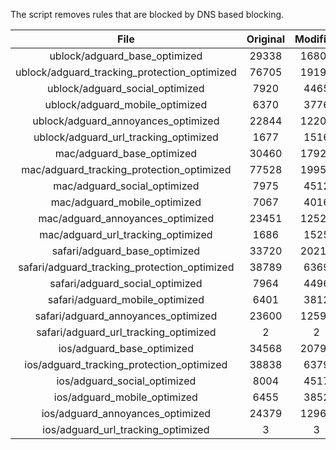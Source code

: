 The script removes rules that are blocked by DNS based blocking.


| File | Original | Modified |
|:----:|:-----:|:-----:|
| ublock/adguard_base_optimized | 29338 | 16804 |
| ublock/adguard_tracking_protection_optimized | 76705 | 19198 |
| ublock/adguard_social_optimized | 7920 | 4465 |
| ublock/adguard_mobile_optimized | 6370 | 3776 |
| ublock/adguard_annoyances_optimized | 22844 | 12204 |
| ublock/adguard_url_tracking_optimized | 1677 | 1516 |
| mac/adguard_base_optimized | 30460 | 17925 |
| mac/adguard_tracking_protection_optimized | 77528 | 19952 |
| mac/adguard_social_optimized | 7975 | 4512 |
| mac/adguard_mobile_optimized | 7067 | 4016 |
| mac/adguard_annoyances_optimized | 23451 | 12523 |
| mac/adguard_url_tracking_optimized | 1686 | 1525 |
| safari/adguard_base_optimized | 33720 | 20215 |
| safari/adguard_tracking_protection_optimized | 38789 | 6369 |
| safari/adguard_social_optimized | 7964 | 4496 |
| safari/adguard_mobile_optimized | 6401 | 3812 |
| safari/adguard_annoyances_optimized | 23600 | 12599 |
| safari/adguard_url_tracking_optimized | 2 | 2 |
| ios/adguard_base_optimized | 34568 | 20799 |
| ios/adguard_tracking_protection_optimized | 38838 | 6379 |
| ios/adguard_social_optimized | 8004 | 4517 |
| ios/adguard_mobile_optimized | 6455 | 3852 |
| ios/adguard_annoyances_optimized | 24379 | 12966 |
| ios/adguard_url_tracking_optimized | 3 | 3 |